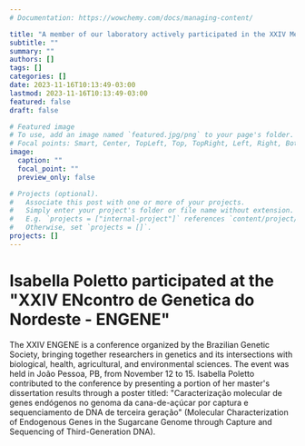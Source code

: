 ```yaml
---
# Documentation: https://wowchemy.com/docs/managing-content/

title: "A member of our laboratory actively participated in the XXIV Meeting of Genetics in Northeast Brazil - ENGENE"
subtitle: ""
summary: ""
authors: []
tags: []
categories: []
date: 2023-11-16T10:13:49-03:00
lastmod: 2023-11-16T10:13:49-03:00
featured: false
draft: false

# Featured image
# To use, add an image named `featured.jpg/png` to your page's folder.
# Focal points: Smart, Center, TopLeft, Top, TopRight, Left, Right, BottomLeft, Bottom, BottomRight.
image:
  caption: ""
  focal_point: ""
  preview_only: false

# Projects (optional).
#   Associate this post with one or more of your projects.
#   Simply enter your project's folder or file name without extension.
#   E.g. `projects = ["internal-project"]` references `content/project/deep-learning/index.md`.
#   Otherwise, set `projects = []`.
projects: []
---
```


# Isabella Poletto participated at the "XXIV ENcontro de Genetica do Nordeste - ENGENE"

The XXIV ENGENE is a conference organized by the Brazilian Genetic Society, bringing together researchers in genetics and its intersections with biological, health, agricultural, and environmental sciences. The event was held in João Pessoa, PB, from November 12 to 15. Isabella Poletto contributed to the conference by presenting a portion of her master's dissertation results through a poster titled: "Caracterização molecular de genes endógenos no genoma da cana-de-açúcar por captura e sequenciamento de DNA de terceira geração" (Molecular Characterization of Endogenous Genes in the Sugarcane Genome through Capture and Sequencing of Third-Generation DNA).
